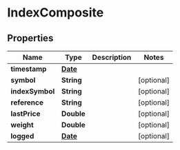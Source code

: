 
# IndexComposite

## Properties
Name | Type | Description | Notes
------------ | ------------- | ------------- | -------------
**timestamp** | [**Date**](Date.md) |  | 
**symbol** | **String** |  |  [optional]
**indexSymbol** | **String** |  |  [optional]
**reference** | **String** |  |  [optional]
**lastPrice** | **Double** |  |  [optional]
**weight** | **Double** |  |  [optional]
**logged** | [**Date**](Date.md) |  |  [optional]



